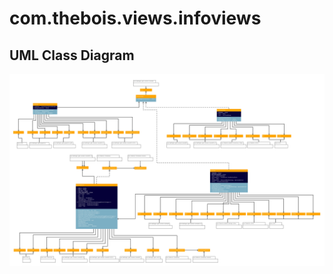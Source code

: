 # com.thebois.views.infoviews

## UML Class Diagram

![com.thebois.views.infoviews](./../../../../../../../documents/diagrams/com.thebois.views.infoviews.jpg "com.thebois.views.infoviews")
